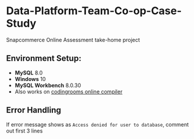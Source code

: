 # Data-Platform-Team-Co-op-Case-Study
Snapcommerce Online Assessment take-home project

## Environment Setup:
- **MySQL** 8.0
- **Windows** 10
- **MySQL Workbench** 8.0.30
- Also works on [codingrooms online compiler](https://app.codingrooms.com/w/Lxya30rB9Clk)

## Error Handling
If error message shows as `Access denied for user to database`, comment out first 3 lines
